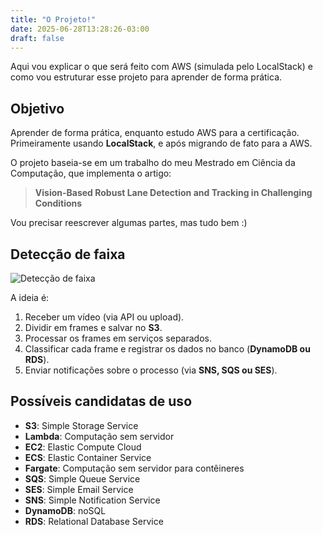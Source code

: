 ```yaml
---
title: "O Projeto!"
date: 2025-06-28T13:28:26-03:00
draft: false
---
```


Aqui vou explicar o que será feito com AWS (simulada pelo LocalStack) e como vou estruturar esse projeto para aprender de forma prática.

## Objetivo

Aprender de forma prática, enquanto estudo AWS para a certificação. Primeiramente usando **LocalStack**, e após migrando de fato para a AWS.

O projeto baseia-se em um trabalho do meu Mestrado em Ciência da Computação, que implementa o artigo:

> **Vision-Based Robust Lane Detection and Tracking in Challenging Conditions**

Vou precisar reescrever algumas partes, mas tudo bem :)

## Detecção de faixa

![Detecção de faixa](https://lucaslimafernandes.github.io/aprendendo-aws/images/projeto.png)


A ideia é:

1. Receber um vídeo (via API ou upload).
2. Dividir em frames e salvar no **S3**.
3. Processar os frames em serviços separados.
4. Classificar cada frame e registrar os dados no banco (**DynamoDB ou RDS**).
5. Enviar notificações sobre o processo (via **SNS, SQS ou SES**).


## Possíveis candidatas de uso

- **S3**: Simple Storage Service
- **Lambda**: Computação sem servidor
- **EC2**: Elastic Compute Cloud
- **ECS**: Elastic Container Service
- **Fargate**: Computação sem servidor para contêineres
- **SQS**: Simple Queue Service
- **SES**: Simple Email Service
- **SNS**: Simple Notification Service
- **DynamoDB**: noSQL
- **RDS**: Relational Database Service



